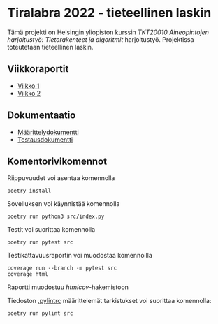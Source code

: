 # Tiralabra 2022 - tieteellinen laskin

Tämä projekti on Helsingin yliopiston kurssin *TKT20010 Aineopintojen harjoitustyö: Tietorakenteet ja algoritmit*  harjoitustyö. Projektissa toteutetaan tieteellinen laskin.

## Viikkoraportit
* [Viikko 1](/dokumentaatio/viikkoraportti_1.md)
* [Viikko 2](/dokumentaatio/viikkoraportti_2.md)

## Dokumentaatio
* [Määrittelydokumentti](/dokumentaatio/maarittelydokumentti.md)
* [Testausdokumentti](/dokumentaatio/testausdokumentti.md)

## Komentorivikomennot

Riippuvuudet voi asentaa komennolla
```
poetry install
```

Sovelluksen voi käynnistää komennolla
```
poetry run python3 src/index.py
```

Testit voi suorittaa komennolla
```
poetry run pytest src
```

Testikattavuusraportin voi muodostaa komennoilla
```
coverage run --branch -m pytest src
coverage html
```
Raportti muodostuu *htmlcov*-hakemistoon

Tiedoston [.pylintrc](.pylintrc) määrittelemät tarkistukset voi suorittaa komennolla:
```
poetry run pylint src
```
